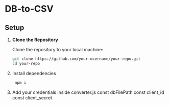 # DB-to-CSV

## Setup

1. **Clone the Repository**

   Clone the repository to your local machine:

   ```bash
   git clone https://github.com/your-username/your-repo.git
   cd your-repo
   ```
2. Install dependencies
   ```bash
    npm i
   ```
3. Add your credentials inside converter.js
   const dbFilePath
   const client_id
   const client_secret 
